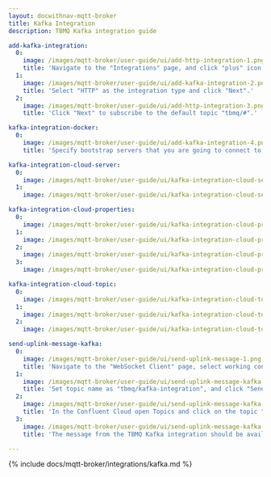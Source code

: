 ```yaml
---
layout: docwithnav-mqtt-broker
title: Kafka Integration
description: TBMQ Kafka integration guide

add-kafka-integration:
  0:
    image: /images/mqtt-broker/user-guide/ui/add-http-integration-1.png
    title: 'Navigate to the "Integrations" page, and click "plus" icon to add a new integration.'
  1:
    image: /images/mqtt-broker/user-guide/ui/add-kafka-integration-2.png
    title: 'Select "HTTP" as the integration type and click "Next".'
  2:
    image: /images/mqtt-broker/user-guide/ui/add-http-integration-3.png
    title: 'Click "Next" to subscribe to the default topic "tbmq/#".'

kafka-integration-docker:
  0:
    image: /images/mqtt-broker/user-guide/ui/add-kafka-integration-4.png
    title: 'Specify bootstrap servers that you are going to connect to, and if required, add Other properties key value pairs'

kafka-integration-cloud-server:
  0:
    image: /images/mqtt-broker/user-guide/ui/kafka-integration-cloud-server-1.png
  1:
    image: /images/mqtt-broker/user-guide/ui/kafka-integration-cloud-server-2.png

kafka-integration-cloud-properties:
  0:
    image: /images/mqtt-broker/user-guide/ui/kafka-integration-cloud-properties-1.png
  1:
    image: /images/mqtt-broker/user-guide/ui/kafka-integration-cloud-properties-2.png
  2:
    image: /images/mqtt-broker/user-guide/ui/kafka-integration-cloud-properties-3.png
  3:
    image: /images/mqtt-broker/user-guide/ui/kafka-integration-cloud-properties-4.png

kafka-integration-cloud-topic:
  0:
    image: /images/mqtt-broker/user-guide/ui/kafka-integration-cloud-topic-1.png
  1:
    image: /images/mqtt-broker/user-guide/ui/kafka-integration-cloud-topic-2.png
  2:
    image: /images/mqtt-broker/user-guide/ui/kafka-integration-cloud-topic-3.png

send-uplink-message-kafka:
  0:
    image: /images/mqtt-broker/user-guide/ui/send-uplink-message-1.png
    title: 'Navigate to the "WebSocket Client" page, select working connection, then click "Connect".'
  1:
    image: /images/mqtt-broker/user-guide/ui/send-uplink-message-kafka-1.png
    title: 'Set topic name as "tbmq/kafka-integration", and click "Send" to publish message.'
  2:
    image: /images/mqtt-broker/user-guide/ui/send-uplink-message-kafka-2.png
    title: 'In the Confluent Cloud open Topics and click on the topic "tbmq.messages".'
  3:
    image: /images/mqtt-broker/user-guide/ui/send-uplink-message-kafka-3.png
    title: 'The message from the TBMQ Kafka integration should be available in the messages table.'

---
```


{% include docs/mqtt-broker/integrations/kafka.md %}
